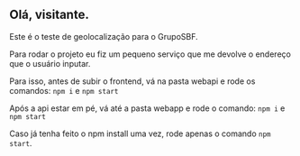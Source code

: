 ## Olá, visitante.

Este é o teste de geolocalização para o GrupoSBF.

Para rodar o projeto eu fiz um pequeno serviço que me devolve o endereço que o usuário inputar.

Para isso, antes de subir o frontend, vá na pasta webapi e rode os comandos:
`npm i` e `npm start`

Após a api estar em pé, vá até a pasta webapp e rode o comando:
`npm i` e `npm start`

Caso já tenha feito o npm install uma vez, rode apenas o comando `npm start`.
